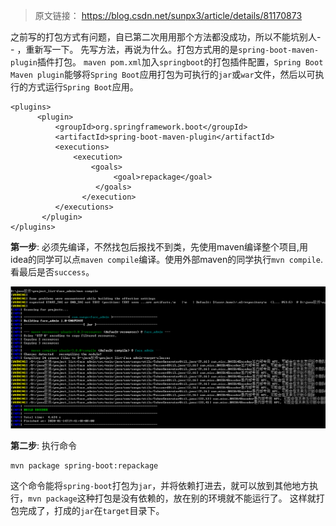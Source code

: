 > 原文链接： <https://blog.csdn.net/sunpx3/article/details/81170873>

之前写的打包方式有问题，自已第二次用用那个方法都没成功，所以不能坑别人- - ，重新写一下。
先写方法，再说为什么。打包方式用的是`spring-boot-maven-plugin`插件打包。
`maven pom.xml`加入`springboot`的打包插件配置，`Spring Boot Maven plugin`能够将`Spring Boot`应用打包为可执行的`jar`或`war`文件，然后以可执行的方式运行`Spring Boot`应用。

	<plugins>
	      <plugin>
	          <groupId>org.springframework.boot</groupId>
	          <artifactId>spring-boot-maven-plugin</artifactId>
	          <executions>
	              <execution>
	                  <goals>
	                       <goal>repackage</goal>
	                   </goals>
	                </execution>
	          </executions>
	       </plugin>
	</plugins>

**第一步**: 必须先编译，不然找包后报找不到类，先使用maven编译整个项目,用idea的同学可以点`maven compile`编译。使用外部maven的同学执行`mvn compile`.看最后是否`success`。
<div align=center>

![springboot打包](./imgs/68.png "springboot打包示意图")
<div align=left>

**第二步**: 执行命令 

	mvn package spring-boot:repackage

这个命令能将`spring-boot`打包为`jar`，并将依赖打进去，就可以放到其他地方执行，`mvn package`这种打包是没有依赖的，放在别的环境就不能运行了。
这样就打包完成了，打成的`jar`在`target`目录下。